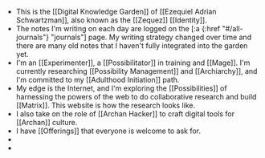 - This is the [[Digital Knowledge Garden]] of [[Ezequiel Adrian Schwartzman]], also known as the [[Zequez]] [[Identity]].
- The notes I'm writing on each day are logged on the [:a {:href "#/all-journals"} "journals"] page. My writing strategy changed over time and there are many old notes that I haven't fully integrated into the garden yet.
- I'm an [[Experimenter]], a [[Possibilitator]] in training and [[Mage]]. I'm currently researching [[Possibility Management]] and [[Archiarchy]], and I'm committed to my [[Adulthood Initiation]] path.
- My edge is the Internet, and I'm exploring the [[Possibilities]] of harnessing the powers of the web to do collaborative research and build [[Matrix]]. This website is how the research looks like.
- I also take on the role of [[Archan Hacker]] to craft digital tools for [[Archan]] culture.
- I have [[Offerings]] that everyone is welcome to ask for.
-
-